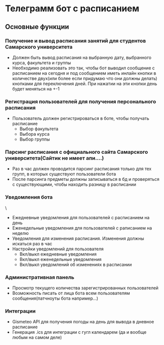 # Телеграмм бот с расписанием
## Основные функции 

### **Получение и вывод расписания занятий для студентов Самарского университета**

- Должен быть вывод расписания на выбранную дату, выбранного курса, факультета и группы
- Необходимо реализовать это так, чтобы бот выводил сообщение с расписанием на сегодня и под сообщением иметь инлайн кнопки в количестве двух(или более если придумаю что они должны делать) кнопками для переключения дней. При нажатии на эти кнопки день будет меняться на +-1

### **Регистрация пользователей для получения персонального расписания** 

- Пользователь должен регистрироваться в боте, чтобы получать расписание
	- Выбор факультета
	- Выбора курса
	- Выбор группы

### **Парсинг расписания с официального сайта Самарского университета(Сайтик не имеет апи....)**

- Раз в час должен проводится парсинг расписания только для тех групп, в которых существуют пользователи бота
- После парсинга предметы должны записываться в бд и проверяться с существующими, чтобы находить разницу в расписании

### **Уведомления бота**
\
- Ежедневные уведомления для пользователей с расписанием на день
- Еженедельные уведомления для пользователей с раписанием на неделю
- Уведомления для изменения расписания. Изменения должны искаться раз в час
- Настройки уведомлений для пользователя
	- Вкл/выкл ежедневные уведомления
	- Вкл/выкл еженедельные уведомления
	- Вкл/выкл уведомлений об изменениях в расписании

### **Административная панель**

- Просмотр текущего количества зарегистрированных пользователей
- Возможность писать от лица бота всем пользователям сообщения(патчноуты бота например...)

### **Интеграции**

- Gismeteo API для получения погоды на день для вывода в дневное расписание
- Генерация .ics для интеграции с гугл календарем (да и вообще любым на самом деле)
